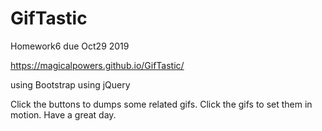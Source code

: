 # GifTastic
Homework6 due Oct29 2019

https://magicalpowers.github.io/GifTastic/

using Bootstrap
using jQuery

Click the buttons to dumps some related gifs.
Click the gifs to set them in motion.
Have a great day.
